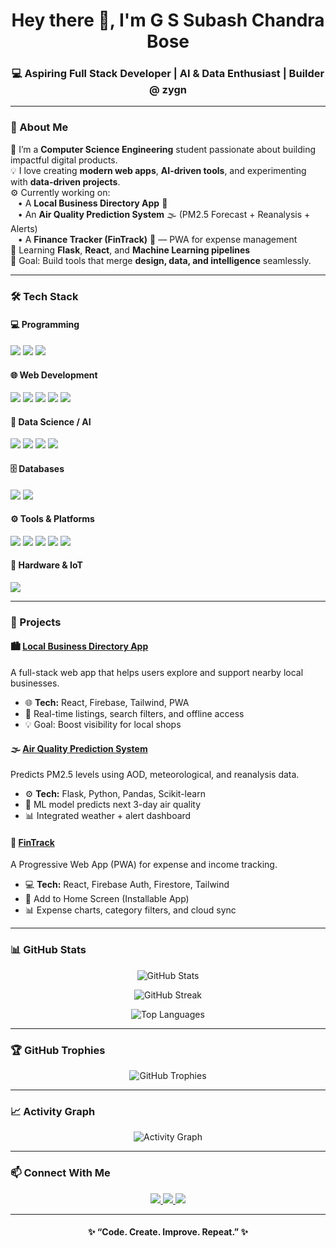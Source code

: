 <h1 align="center">Hey there 👋, I'm G S Subash Chandra Bose</h1>
<h3 align="center">💻 Aspiring Full Stack Developer | AI & Data Enthusiast | Builder @ zygn</h3>

---

### 🚀 About Me  
🌱 I’m a **Computer Science Engineering** student passionate about building impactful digital products.  
💡 I love creating **modern web apps**, **AI-driven tools**, and experimenting with **data-driven projects**.  
⚙️ Currently working on:  
&nbsp;&nbsp;&nbsp;• A **Local Business Directory App** 📍  
&nbsp;&nbsp;&nbsp;• An **Air Quality Prediction System** 🌫️ (PM2.5 Forecast + Reanalysis + Alerts)  
&nbsp;&nbsp;&nbsp;• A **Finance Tracker (FinTrack)** 💸 — PWA for expense management  
🧠 Learning **Flask**, **React**, and **Machine Learning pipelines**  
🎯 Goal: Build tools that merge **design, data, and intelligence** seamlessly.  

---

### 🛠️ Tech Stack  

#### 💻 Programming  
<p align="left">
  <img src="https://img.shields.io/badge/Python-3776AB?style=for-the-badge&logo=python&logoColor=white"/>
  <img src="https://img.shields.io/badge/C-00599C?style=for-the-badge&logo=c&logoColor=white"/>
  <img src="https://img.shields.io/badge/Java-007396?style=for-the-badge&logo=java&logoColor=white"/>
</p>

#### 🌐 Web Development  
<p align="left">
  <img src="https://img.shields.io/badge/HTML5-E34F26?style=for-the-badge&logo=html5&logoColor=white"/>
  <img src="https://img.shields.io/badge/CSS3-1572B6?style=for-the-badge&logo=css3&logoColor=white"/>
  <img src="https://img.shields.io/badge/JavaScript-F7DF1E?style=for-the-badge&logo=javascript&logoColor=black"/>
  <img src="https://img.shields.io/badge/React-20232A?style=for-the-badge&logo=react&logoColor=61DAFB"/>
  <img src="https://img.shields.io/badge/Flask-000000?style=for-the-badge&logo=flask&logoColor=white"/>
</p>

#### 🧠 Data Science / AI  
<p align="left">
  <img src="https://img.shields.io/badge/Numpy-013243?style=for-the-badge&logo=numpy&logoColor=white"/>
  <img src="https://img.shields.io/badge/Pandas-150458?style=for-the-badge&logo=pandas&logoColor=white"/>
  <img src="https://img.shields.io/badge/Scikit--Learn-F7931E?style=for-the-badge&logo=scikit-learn&logoColor=white"/>
  <img src="https://img.shields.io/badge/Matplotlib-11557C?style=for-the-badge&logo=plotly&logoColor=white"/>
</p>

#### 🗄️ Databases  
<p align="left">
  <img src="https://img.shields.io/badge/MySQL-005C84?style=for-the-badge&logo=mysql&logoColor=white"/>
  <img src="https://img.shields.io/badge/Firestore-FFCA28?style=for-the-badge&logo=firebase&logoColor=black"/>
</p>

#### ⚙️ Tools & Platforms  
<p align="left">
  <img src="https://img.shields.io/badge/Git-F05032?style=for-the-badge&logo=git&logoColor=white"/>
  <img src="https://img.shields.io/badge/GitHub-181717?style=for-the-badge&logo=github&logoColor=white"/>
  <img src="https://img.shields.io/badge/VSCode-0078D4?style=for-the-badge&logo=visual-studio-code&logoColor=white"/>
  <img src="https://img.shields.io/badge/Obsidian-483699?style=for-the-badge&logo=obsidian&logoColor=white"/>
  <img src="https://img.shields.io/badge/Firebase-FFCA28?style=for-the-badge&logo=firebase&logoColor=black"/>
</p>

#### 🔌 Hardware & IoT  
<p align="left">
  <img src="https://img.shields.io/badge/Arduino-00979D?style=for-the-badge&logo=arduino&logoColor=white"/>
</p>

---

### 💼 Projects  

#### 🏙️ [Local Business Directory App](https://github.com/yourusername/local-business-directory)
A full-stack web app that helps users explore and support nearby local businesses.  
- 🌐 **Tech:** React, Firebase, Tailwind, PWA  
- 📍 Real-time listings, search filters, and offline access  
- 💡 Goal: Boost visibility for local shops  

#### 🌫️ [Air Quality Prediction System](https://github.com/yourusername/air-quality-predictor)
Predicts PM2.5 levels using AOD, meteorological, and reanalysis data.  
- ⚙️ **Tech:** Flask, Python, Pandas, Scikit-learn  
- 🧠 ML model predicts next 3-day air quality  
- 📊 Integrated weather + alert dashboard  

#### 💸 [FinTrack](https://github.com/yourusername/fintrack)
A Progressive Web App (PWA) for expense and income tracking.  
- 💻 **Tech:** React, Firebase Auth, Firestore, Tailwind  
- 📱 Add to Home Screen (Installable App)  
- 📊 Expense charts, category filters, and cloud sync  

---

### 📊 GitHub Stats  

<p align="center">
  <img src="https://github-readme-stats.vercel.app/api?username=SubashChandraBose-GS&show_icons=true&theme=tokyonight&count_private=true" alt="GitHub Stats" />
</p>

<p align="center">
  <img src="https://github-readme-streak-stats.herokuapp.com/?user=SubashChandraBose-GS&theme=tokyonight" alt="GitHub Streak" />
</p>

<p align="center">
  <img src="https://github-readme-stats.vercel.app/api/top-langs/?username=SubashChandraBose-GS&layout=compact&theme=tokyonight" alt="Top Languages" />
</p>

---

### 🏆 GitHub Trophies  
<p align="center">
  <img src="https://github-profile-trophy.vercel.app/?username=SubashChandraBose-GS&theme=tokyonight&no-frame=true&margin-w=15" alt="GitHub Trophies" />
</p>

---

### 📈 Activity Graph  
<p align="center">
  <img src="https://github-readme-activity-graph.vercel.app/graph?username=SubashChandraBose-GS&theme=react-dark" alt="Activity Graph" />
</p>

---

### 📫 Connect With Me  
<p align="center">
  <a href="mailto:gssubashchandrabose@gmail.com">
    <img src="https://img.shields.io/badge/Gmail-D14836?style=for-the-badge&logo=gmail&logoColor=white"/>
  </a>
  <a href="https://www.linkedin.com/in/g-s-subash-chandra-bose/">
    <img src="https://img.shields.io/badge/LinkedIn-0A66C2?style=for-the-badge&logo=linkedin&logoColor=white"/>
  </a>
  <a href="https://zygn.in/">
    <img src="https://img.shields.io/badge/Website-000000?style=for-the-badge&logo=About.me&logoColor=white"/>
  </a>
</p>

---

<h4 align="center">✨ “Code. Create. Improve. Repeat.” ✨</h4>

